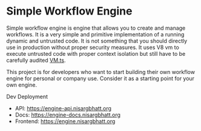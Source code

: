 # Simple Workflow Engine

Simple workflow engine is engine that allows you to create and manage workflows. It is a very simple and primitive implementation of a running dynamic and untrusted code. It is not something that you should directly use in production without proper security measures. It uses V8 vm to execute untrusted code with proper context isolation but still have to be carefully audited [VM.ts](packages/engine/src/engine/vm/index.ts).

This project is for developers who want to start building their own workflow engine for personal or company use. Consider it as a starting point for your own engine.

Dev Deployment

- API: https://engine-api.nisargbhatt.org
- Docs: https://engine-docs.nisargbhatt.org
- Frontend: https://engine.nisargbhatt.org

